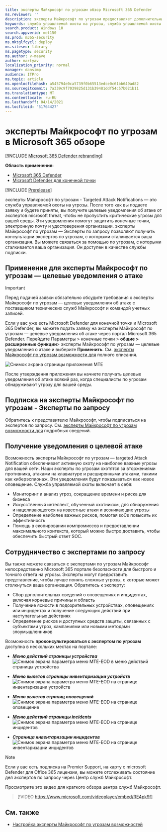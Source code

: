 ```yaml
---
title: эксперты Майкрософт по угрозам обзор Microsoft 365 Defender
ms.reviewer: ''
description: эксперты Майкрософт по угрозам предоставляет дополнительный уровень знаний для Microsoft 365 Defender.
keywords: служба управляемой охоты на угрозы, служба управляемой охоты на угрозы, служба управляемого обнаружения и реагирования, MTE, эксперты Майкрософт по угрозам
search.product: Windows 10
search.appverid: met150
ms.prod: m365-security
ms.mktglfcycl: deploy
ms.sitesec: library
ms.pagetype: security
ms.author: v-maave
author: martyav
localization_priority: normal
manager: dansimp
audience: ITPro
ms.topic: article
ms.openlocfilehash: a545794e0ca5739f0b65513edce0c61bb649ad82
ms.sourcegitcommit: 7a339c9f7039825d131b39481ddf54c57b021b11
ms.translationtype: MT
ms.contentlocale: ru-RU
ms.lasthandoff: 04/14/2021
ms.locfileid: "51764427"
---
```

# <a name="microsoft-threat-experts-in-microsoft-365-overview"></a>эксперты Майкрософт по угрозам в Microsoft 365 обзоре

[!INCLUDE [Microsoft 365 Defender rebranding](../includes/microsoft-defender.md)]

**Область применения:**

- [Microsoft 365 Defender](https://go.microsoft.com/fwlink/?linkid=2118804)
- [Microsoft Defender для конечной точки](https://go.microsoft.com/fwlink/p/?linkid=2154037)

[!INCLUDE [Prerelease](../includes/prerelease.md)]

эксперты Майкрософт по угрозам - Targeted Attack Notifications — это служба управляемой охоты на угрозы. После того как вы подаете заявку и будете приняты, вы получите целевые уведомления об атаке от экспертов microsoft threat, чтобы не пропустить критические угрозы для вашей среды. Эти уведомления помогут защитить конечные точки, электронную почту и удостоверения организации.
эксперты Майкрософт по угрозам — Эксперты по запросу позволяют получить консультации экспертов по угрозам, с которыми сталкивается ваша организация. Вы можете связаться за помощью по угрозам, с которыми сталкивается ваша организация. Он доступен в качестве службы подписки.

## <a name="apply-for-microsoft-threat-experts--targeted-attack-notifications"></a>Применение для эксперты Майкрософт по угрозам — целевые уведомления о атаке

> [!IMPORTANT]
> Перед подачей заявки обязательно обсудите требования к эксперты Майкрософт по угрозам — целевые уведомления об атаке с поставщиком технических служб Майкрософт и командой учетных записей.

Если у вас уже есть Microsoft Defender для конечной точки и Microsoft 365 Defender, вы можете подать заявку на эксперты Майкрософт по угрозам — целевые уведомления об атаке через портал Microsoft 365 Defender. Перейдите Параметры > конечные точки > **общие > расширенные функции**> эксперты Майкрософт по угрозам — целевые уведомления о атаке и выберите **Применить**. См. [эксперты Майкрософт по угрозам возможности для](./configure-microsoft-threat-experts.md) полного описания.

![Снимок экрана страницы приложения MTE](../../media/mte/mte-collaboratewithmte.png)

После утверждения приложения вы начнете получать целевые уведомления об атаке всякий раз, когда специалисты по угрозам обнаруживают угрозу для вашей среды.

## <a name="subscribe-to-microsoft-threat-experts---experts-on-demand"></a>Подписка на эксперты Майкрософт по угрозам - Эксперты по запросу

Обратитесь к представителю Майкрософт, чтобы подписаться на экспертов по запросу.  См. [эксперты Майкрософт по угрозам возможности для](./configure-microsoft-threat-experts.md) подробных сведений.

## <a name="receive-targeted-attack-notification"></a>Получение уведомления о целевой атаке

Возможность эксперты Майкрософт по угрозам — targeted Attack Notification обеспечивает активную охоту на наиболее важные угрозы для вашей сети. Наши эксперты по угрозам охотятся за вторжениями противника, атаками на клавиатуре и расширенными атаками, такими как киберэспионаж. Эти уведомления будут показываться как новое оповещение. Служба управляемой охоты включает в себя:

- Мониторинг и анализ угроз, сокращение времени и риска для бизнеса
- Искусственный интеллект, обученный охотником, для обнаружения и нацеливающегося на известные атаки и возникающие угрозы
- Определение наиболее важных рисков, помогая soCs повысить их эффективность
- Помощь в скопировании компромиссов и предоставлении максимального контекста, который можно быстро доставить, чтобы обеспечить быстрый ответ SOC.

## <a name="collaborate-with-experts-on-demand"></a>Сотрудничество с экспертами по запросу

Вы также можете связаться с экспертами по угрозам Майкрософт непосредственно Microsoft 365 портале безопасности для быстрого и точного ответа на угрозы.  Эксперты могут предоставить представление, чтобы лучше понять сложные угрозы, с которые может столкнуться ваша организация.  Обратитесь к эксперту:

- Сбор дополнительных сведений о оповещениях и инцидентах, включая корневые причины и область
- Получение ясности в подозрительных устройствах, оповещениях или инцидентах и получение следующих действий при наступательных действиях
- Определение рисков и доступных средств защиты, связанных с субъектами угроз, кампаниями или новыми методами злоумышленников

Возможность **проконсультироваться с экспертом по угрозам** доступна в нескольких местах на портале:

- <i>**Меню действий страницы устройства**</i><BR>
![Снимок экрана параметра меню MTE-EOD в меню действий страницы устройства](../../media/mte/device-actions-mte-highlighted.png)

- <i>**Меню вылетов страницы инвентаризации устройств**</i><BR>
![Снимок экрана параметра меню MTE-EOD на странице инвентаризации устройств](../../media/mte/device-inventory-mte-highlighted.png)

- <i>**Меню вылетов страниц оповещений**</i><BR>
![Снимок экрана параметра меню MTE-EOD на странице оповещение](../../media/mte/alerts-actions-mte-highlighted.png)

- <i>**Меню действий страницы incidents**</i><BR>
![Снимок экрана параметра меню MTE-EOD на странице инцидентов](../../media/mte/incidents-action-mte-highlighted.png)

- <i>**Страница инвентаризации инцидентов**</i><BR>
![Снимок экрана параметра меню MTE-EOD на странице инвентаризации инцидентов](../../media/mte/incidents-inventory-mte-highlighted.png)

> [!NOTE]
> Если у вас есть подписка на Premier Support, на карту с microsoft Defender для Office 365 лицензии, вы можете отслеживать состояние дел экспертов по запросу через Центр служб Майкрософт.

Просмотрите это видео для краткого обзора центра служб Майкрософт.

> [!VIDEO https://www.microsoft.com/videoplayer/embed/RE4pk9f]

## <a name="see-also"></a>См. также

- [Настройка эксперты Майкрософт по угрозам возможностей](./configure-microsoft-threat-experts.md)
